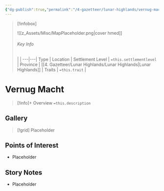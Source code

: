 ```yaml
---
{"dg-publish":true,"permalink":"/4-gazetteer/lunar-highlands/vernug-macht/vernug-macht/","noteIcon":""}
---
```



> [!infobox]
> 
> ![[z_Assets/Misc/MapPlaceholder.png\|cover hmed]]
> ###### Key Info
>  |   |
> ---|---|
> Type | Location |
> Settlement Level | `=this.settlementlevel` |
> Province | [[4. Gazetteer/Lunar Highlands/Lunar Highlands\|Lunar Highlands]] |
> Traits | `=this.trait` |

# Vernug Macht

> [!info]+ Overview
> `=this.description`

## Gallery

>[!grid]
>Placeholder


## Points of Interest

- Placeholder

## Story Notes

- Placeholder